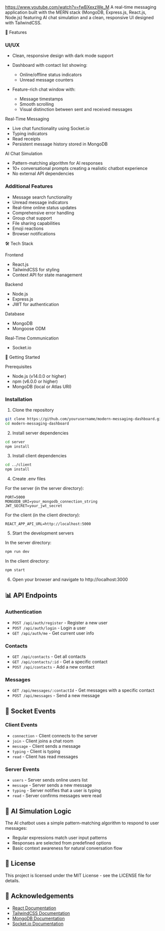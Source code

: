 https://www.youtube.com/watch?v=fwBXexzWe_M
A real-time messaging application built with the MERN stack (MongoDB, Express.js, React.js, Node.js) featuring AI chat simulation and a clean, responsive UI designed with TailwindCSS.

📌 Features

### UI/UX
- Clean, responsive design with dark mode support

- Dashboard with contact list showing:
  - Online/offline status indicators
  - Unread message counters
- Feature-rich chat window with:
  - Message timestamps
  - Smooth scrolling
  - Visual distinction between sent and received messages

 Real-Time Messaging
- Live chat functionality using Socket.io
- Typing indicators
- Read receipts
- Persistent message history stored in MongoDB

 AI Chat Simulation
- Pattern-matching algorithm for AI responses
- 10+ conversational prompts creating a realistic chatbot experience
- No external API dependencies

### Additional Features
- Message search functionality
- Unread message indicators
- Real-time online status updates
- Comprehensive error handling
- Group chat support
- File sharing capabilities
- Emoji reactions
- Browser notifications

 🛠️ Tech Stack

 Frontend
- React.js
- TailwindCSS for styling
- Context API for state management

 Backend
- Node.js
- Express.js
- JWT for authentication

 Database
- MongoDB
- Mongoose ODM

 Real-Time Communication
- Socket.io

 🚀 Getting Started

 Prerequisites
- Node.js (v14.0.0 or higher)
- npm (v6.0.0 or higher)
- MongoDB (local or Atlas URI)

### Installation

1. Clone the repository
```bash
git clone https://github.com/yourusername/modern-messaging-dashboard.git
cd modern-messaging-dashboard
```

2. Install server dependencies
```bash
cd server
npm install
```

3. Install client dependencies
```bash
cd ../client
npm install
```

4. Create .env files

For the server (in the server directory):
```
PORT=5000
MONGODB_URI=your_mongodb_connection_string
JWT_SECRET=your_jwt_secret
```

For the client (in the client directory):
```
REACT_APP_API_URL=http://localhost:5000
```

5. Start the development servers

In the server directory:
```bash
npm run dev
```

In the client directory:
```bash
npm start
```

6. Open your browser and navigate to http://localhost:3000

## 📊 API Endpoints

### Authentication
- `POST /api/auth/register` - Register a new user
- `POST /api/auth/login` - Login a user
- `GET /api/auth/me` - Get current user info

### Contacts
- `GET /api/contacts` - Get all contacts
- `GET /api/contacts/:id` - Get a specific contact
- `POST /api/contacts` - Add a new contact

### Messages
- `GET /api/messages/:contactId` - Get messages with a specific contact
- `POST /api/messages` - Send a new message

## 🔌 Socket Events

### Client Events
- `connection` - Client connects to the server
- `join` - Client joins a chat room
- `message` - Client sends a message
- `typing` - Client is typing
- `read` - Client has read messages

### Server Events
- `users` - Server sends online users list
- `message` - Server sends a new message
- `typing` - Server notifies that a user is typing
- `read` - Server confirms messages were read

## 🧠 AI Simulation Logic

The AI chatbot uses a simple pattern-matching algorithm to respond to user messages:

- Regular expressions match user input patterns
- Responses are selected from predefined options
- Basic context awareness for natural conversation flow

## 📝 License

This project is licensed under the MIT License - see the LICENSE file for details.

## 🙏 Acknowledgements

- [React Documentation](https://reactjs.org/docs/getting-started.html)
- [TailwindCSS Documentation](https://tailwindcss.com/docs)
- [MongoDB Documentation](https://docs.mongodb.com/)
- [Socket.io Documentation](https://socket.io/docs/v4)
